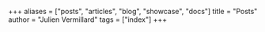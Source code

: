 +++
aliases = ["posts", "articles", "blog", "showcase", "docs"]
title = "Posts"
author = "Julien Vermillard"
tags = ["index"]
+++
